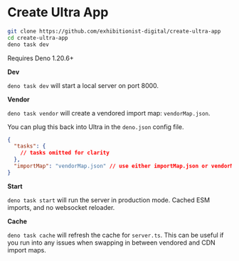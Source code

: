 # Create Ultra App

```sh
git clone https://github.com/exhibitionist-digital/create-ultra-app
cd create-ultra-app
deno task dev
```

Requires Deno 1.20.6+

**Dev**

`deno task dev` will start a local server on port 8000.

**Vendor**

`deno task vendor` will create a vendored import map: `vendorMap.json`.

You can plug this back into Ultra in the `deno.json` config file.

```json
{
  "tasks": {
    // tasks omitted for clarity
  },
  "importMap": "vendorMap.json" // use either importMap.json or vendorMap.json
}
```

**Start**

`deno task start` will run the server in production mode. Cached ESM imports,
and no websocket reloader.

**Cache**

`deno task cache` will refresh the cache for `server.ts`. This can be useful if
you run into any issues when swapping in between vendored and CDN import maps.
